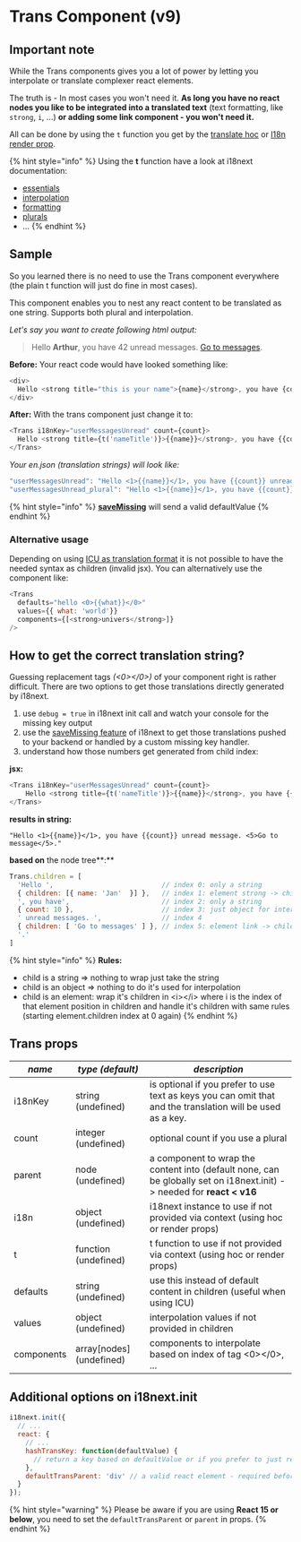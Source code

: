 # Trans Component (v9)

## Important note

While the Trans components gives you a lot of power by letting you interpolate or translate complexer react elements.

The truth is - In most cases you won't need it. **As long you have no react nodes you like to be integrated into a translated text** (text formatting, like `strong`, `i`, ...) **or adding some link component - you won't need it.**

All can be done by using the `t` function you get by the [translate hoc](trans-component.md) or [I18n render prop](trans-component.md).

{% hint style="info" %}
Using the **t** function have a look at i18next documentation:

* [essentials](https://www.i18next.com/translation-function/essentials)
* [interpolation](https://www.i18next.com/translation-function/interpolation)
* [formatting](https://www.i18next.com/translation-function/formatting)
* [plurals](https://www.i18next.com/translation-function/plurals)
* ...
{% endhint %}

## Sample

So you learned there is no need to use the Trans component everywhere (the plain t function will just do fine in most cases).

This component enables you to nest any react content to be translated as one string. Supports both plural and interpolation.

_Let's say you want to create following html output:_

> Hello **Arthur**, you have 42 unread messages. [Go to messages](trans-component.md).

**Before:** Your react code would have looked something like:

```javascript
<div>
  Hello <strong title="this is your name">{name}</strong>, you have {count} unread message(s). <Link to="/msgs">Go to messages</Link>.
</div>
```

**After:** With the trans component just change it to:

```javascript
<Trans i18nKey="userMessagesUnread" count={count}>
  Hello <strong title={t('nameTitle')}>{{name}}</strong>, you have {{count}} unread message. <Link to="/msgs">Go to messages</Link>.
</Trans>
```

_Your en.json (translation strings) will look like:_

```javascript
"userMessagesUnread": "Hello <1>{{name}}</1>, you have {{count}} unread message. <5>Go to message</5>.",
"userMessagesUnread_plural": "Hello <1>{{name}}</1>, you have {{count}} unread messages.  <5>Go to messages</5>.",
```

{% hint style="info" %}
[**saveMissing**](https://www.i18next.com/overview/configuration-options#missing-keys) will send a valid defaultValue
{% endhint %}

### Alternative usage

Depending on using [ICU as translation format](https://github.com/i18next/i18next-icu) it is not possible to have the needed syntax as children (invalid jsx). You can alternatively use the component like:

```javascript
<Trans
  defaults="hello <0>{{what}}</0>"
  values={{ what: 'world'}}
  components={[<strong>univers</strong>]}
/>
```

## How to get the correct translation string?

Guessing replacement tags _(<0>\</0>)_ of your component right is rather difficult. There are two options to get those translations directly generated by i18next.

1. use `debug = true` in i18next init call and watch your console for the missing key output&#x20;
2. use the [saveMissing feature](https://www.i18next.com/configuration-options#missing-keys) of i18next to get those translations pushed to your backend or handled by a custom missing key handler.&#x20;
3. understand how those numbers get generated from child index:

**jsx:**

```javascript
<Trans i18nKey="userMessagesUnread" count={count}>
    Hello <strong title={t('nameTitle')}>{{name}}</strong>, you have {{count}} unread message. <Link to="/msgs">Go to messages</Link>.
</Trans>
```

**results in string:**

```
"Hello <1>{{name}}</1>, you have {{count}} unread message. <5>Go to message</5>."
```

**based on** the node tree**:**

```javascript
Trans.children = [
  'Hello ',                           // index 0: only a string
  { children: [{ name: 'Jan'  }] },   // index 1: element strong -> child object for interpolation
  ', you have',                       // index 2: only a string
  { count: 10 },                      // index 3: just object for interpolation
  ' unread messages. ',               // index 4
  { children: [ 'Go to messages' ] }, // index 5: element link -> child just a string
  '.'
]
```

{% hint style="info" %}
**Rules:**

* child is a string => nothing to wrap just take the string &#x20;
* child is an object => nothing to do it's used for interpolation &#x20;
* child is an element: wrap it's children in \<i>\</i> where i is the index of that element position in children and handle it's children with same rules (starting element.children index at 0 again)
{% endhint %}

## Trans props

| _**name**_ | _**type (default)**_      | _**description**_                                                                                                      |
| ---------- | ------------------------- | ---------------------------------------------------------------------------------------------------------------------- |
| i18nKey    | string (undefined)        | is optional if you prefer to use text as keys you can omit that and the translation will be used as a key.             |
| count      | integer (undefined)       | optional count if you use a plural                                                                                     |
| parent     | node (undefined)          | a component to wrap the content into (default none, can be globally set on i18next.init) -> needed for **react < v16** |
| i18n       | object (undefined)        | i18next instance to use if not provided via context (using hoc or render props)                                        |
| t          | function (undefined)      | t function to use if not provided via context (using hoc or render props)                                              |
| defaults   | string (undefined)        | use this instead of default content in children (useful when using ICU)                                                |
| values     | object (undefined)        | interpolation values if not provided in children                                                                       |
| components | array\[nodes] (undefined) | components to interpolate based on index of tag <0>\</0>, ...                                                          |

## Additional options on i18next.init

```javascript
i18next.init({
  // ...
  react: {
    // ...
    hashTransKey: function(defaultValue) {
      // return a key based on defaultValue or if you prefer to just remind you should set a key return false and throw an error
    },
    defaultTransParent: 'div' // a valid react element - required before react 16
  }
});
```

{% hint style="warning" %}
Please be aware if you are using **React 15 or below**, you need to set the `defaultTransParent` or `parent` in props.
{% endhint %}
